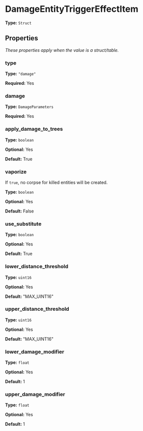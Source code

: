 # DamageEntityTriggerEffectItem

**Type:** `Struct`

## Properties

*These properties apply when the value is a struct/table.*

### type

**Type:** `"damage"`

**Required:** Yes

### damage

**Type:** `DamageParameters`

**Required:** Yes

### apply_damage_to_trees

**Type:** `boolean`

**Optional:** Yes

**Default:** True

### vaporize

If `true`, no corpse for killed entities will be created.

**Type:** `boolean`

**Optional:** Yes

**Default:** False

### use_substitute

**Type:** `boolean`

**Optional:** Yes

**Default:** True

### lower_distance_threshold

**Type:** `uint16`

**Optional:** Yes

**Default:** "MAX_UINT16"

### upper_distance_threshold

**Type:** `uint16`

**Optional:** Yes

**Default:** "MAX_UINT16"

### lower_damage_modifier

**Type:** `float`

**Optional:** Yes

**Default:** 1

### upper_damage_modifier

**Type:** `float`

**Optional:** Yes

**Default:** 1

